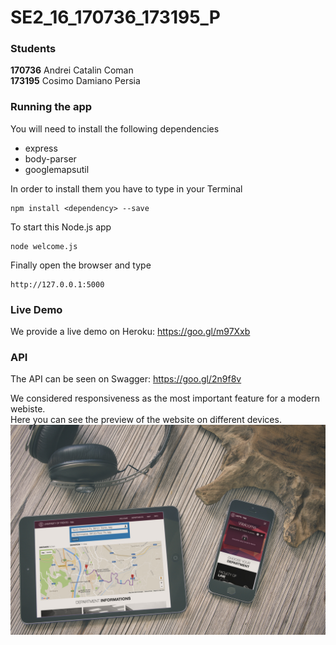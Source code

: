 # SE2_16_170736_173195_P
### Students
<b>170736</b> Andrei Catalin Coman 
<br/>
<b>173195</b> Cosimo Damiano Persia

### Running the app
You will need to install the following dependencies
* express
* body-parser
* googlemapsutil

In order to install them you have to type in your Terminal
```
npm install <dependency> --save
```
To start this Node.js app
```
node welcome.js
```
Finally open the browser and type
```
http://127.0.0.1:5000
```
### Live Demo
We provide a live demo on Heroku: https://goo.gl/m97Xxb

### API
The API can be seen on Swagger: https://goo.gl/2n9f8v

We considered responsiveness as the most important feature for a modern webiste.
<br/>
Here you can see the preview of the website on different devices.
![picture alt](/img/mockupWebsite.jpg?raw=true "Website devices")
